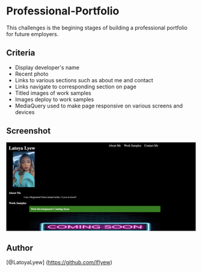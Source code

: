 # Professional-Portfolio

This challenges is the begining stages of building a professional portfolio for future employers.

## Criteria

* Display developer's name
* Recent photo
* Links to various sections such as about me and contact
* Links navigate to corresponding section on page
* Titled images of work samples
* Images deploy to work samples
* MediaQuery used to make page responsive on various screens and devices

## Screenshot

![Screenshot](./assets/images/snippet.png)


## Author
[@LatoyaLyew] (https://github.com/lflyew)
